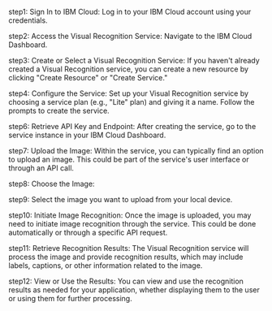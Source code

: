 step1:
 Sign In to IBM Cloud:
Log in to your IBM Cloud account using your credentials.

step2:
Access the Visual Recognition Service:
Navigate to the IBM Cloud Dashboard.

step3:
Create or Select a Visual Recognition Service:
If you haven't already created a Visual Recognition service, you can create a new resource by clicking "Create Resource" or "Create Service."

step4:
Configure the Service:
Set up your Visual Recognition service by choosing a service plan (e.g., "Lite" plan) and giving it a name. Follow the prompts to create the service.

step6:
Retrieve API Key and Endpoint:
After creating the service, go to the service instance in your IBM Cloud Dashboard.

step7:
Upload the Image:
Within the service, you can typically find an option to upload an image. This could be part of the service's user interface or through an API call.

step8:
Choose the Image:

step9:
Select the image you want to upload from your local device.

step10:
Initiate Image Recognition:
Once the image is uploaded, you may need to initiate image recognition through the service. This could be done automatically or through a specific API request.

step11:
Retrieve Recognition Results:
The Visual Recognition service will process the image and provide recognition results, which may include labels, captions, or other information related to the image.


step12:
View or Use the Results:
You can view and use the recognition results as needed for your application, whether displaying them to the user or using them for further processing.
